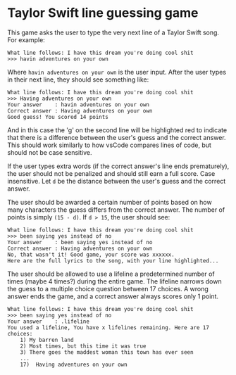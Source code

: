 # Taylor Swift line guessing game

This game asks the user to type the very next line of a Taylor Swift song. For example:

    What line follows: I have this dream you're doing cool shit
    >>> havin adventures on your own

Where `havin adventures on your own` is the user input. After the user types in their next line, they should see something like:

    What line follows: I have this dream you're doing cool shit
    >>> Having adventures on your own
    Your answer    : havin adventures on your own
    Correct answer : Having adventures on your own
    Good guess! You scored 14 points

And in this case the 'g' on the second line will be highlighted red to indicate that there is a difference between the user's guess and the correct answer. This should work similarly to how vsCode compares lines of code, but should not be case sensitive.

If the user types extra words (if the correct answer's line ends prematurely), the user should not be penalized and should still earn a full score. Case insensitive. Let `d` be the distance between the user's guess and the correct answer.

The user should be awarded a certain number of points based on how many characters the guess differs from the correct answer. The number of points is simply `(15 - d)`. If `d > 15`, the user should see:

    What line follows: I have this dream you're doing cool shit
    >>> been saying yes instead of no
    Your answer    : been saying yes instead of no
    Correct answer : Having adventures on your own
    No, that wasn't it! Good game, your score was xxxxxx.
    Here are the full lyrics to the song, with your line highlighted...

The user should be allowed to use a lifeline a predetermined number of times (maybe 4 times?) during the entire game. The lifeline narrows down the guess to a multiple choice question between 17 choices. A wrong answer ends the game, and a correct answer always scores only 1 point.

    What line follows: I have this dream you're doing cool shit
    >>> been saying yes instead of no
    Your answer    : .lifeline
    You used a lifeline, You have x lifelines remaining. Here are 17 choices:
        1) My barren land
        2) Most times, but this time it was true
        3) There goes the maddest woman this town has ever seen
        ...
        17)  Having adventures on your own
